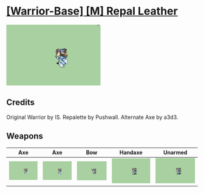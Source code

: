 # [\[Warrior-Base\] \[M\] Repal Leather](./%5BWarrior-Base%5D%20%5BM%5D%20Repal%20Leather)

<img src="./3.%20Axe/Axe_000.png" alt="[Warrior-Base] [M] Repal Leather standing" />

## Credits

Original Warrior by IS.
Repalette by Pushwall. 
Alternate Axe by a3d3.

## Weapons


|Axe |Axe |Bow |Handaxe |Unarmed |
|  :---: | :---: | :---: | :---: | :---: |
| <img alt="Axe animation" src="./3.%20Axe/Axe.gif" /> | <img alt="Axe animation" src="./3.%20Axe%20(Alternate%20Axe)/Axe.gif" /> | <img alt="Bow animation" src="./4.%20Bow/Bow.gif" /> | <img alt="Handaxe animation" src="./5.%20Handaxe/Handaxe.gif" /> | <img alt="Unarmed animation" src="./8.%20Unarmed/Unarmed.gif" /> |
